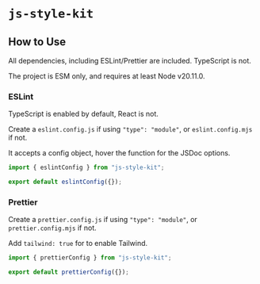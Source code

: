 # `js-style-kit`

## How to Use

All dependencies, including ESLint/Prettier are included. TypeScript is not.

The project is ESM only, and requires at least Node v20.11.0.

### ESLint

TypeScript is enabled by default, React is not.

Create a `eslint.config.js` if using `"type": "module"`, or `eslint.config.mjs` if not.

It accepts a config object, hover the function for the JSDoc options.

```js
import { eslintConfig } from "js-style-kit";

export default eslintConfig({});
```

### Prettier

Create a `prettier.config.js` if using `"type": "module"`, or `prettier.config.mjs` if not.

Add `tailwind: true` for to enable Tailwind.

```js
import { prettierConfig } from "js-style-kit";

export default prettierConfig({});
```

